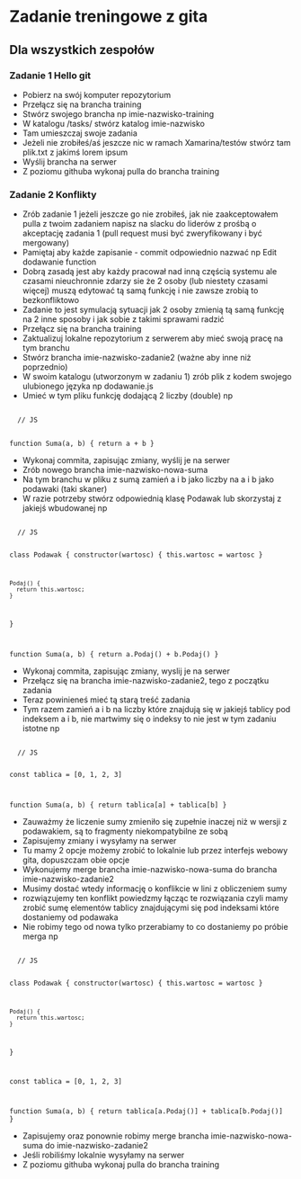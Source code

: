 # Zadanie treningowe z gita

## Dla wszystkich zespołów

### Zadanie 1 Hello git

- Pobierz na swój komputer repozytorium
- Przełącz się na brancha training
- Stwórz swojego brancha np imie-nazwisko-training
- W katalogu /tasks/ stwórz katalog imie-nazwisko
- Tam umieszczaj swoje zadania
- Jeżeli nie zrobiłeś/aś jeszcze nic w ramach Xamarina/testów stwórz tam plik.txt z jakimś lorem ipsum
- Wyślij brancha na serwer
- Z poziomu githuba wykonaj pulla do brancha training

### Zadanie 2 Konflikty

- Zrób zadanie 1 jeżeli jeszcze go nie zrobiłeś, jak nie zaakceptowałem pulla z twoim zadaniem napisz na slacku do liderów z prośbą o akceptację zadania 1 (pull request musi być zweryfikowany i być mergowany)
- Pamiętaj aby każde zapisanie - commit odpowiednio nazwać np Edit dodawanie function
- Dobrą zasadą jest aby każdy pracował nad inną częścią systemu ale czasami nieuchronnie zdarzy sie że 2 osoby (lub niestety czasami więcej) muszą edytować tą samą funkcję i nie zawsze zrobią to bezkonfliktowo
- Zadanie to jest symulacją sytuacji jak 2 osoby zmienią tą samą funkcję na 2 inne sposoby i jak sobie z takimi sprawami radzić
- Przełącz się na brancha training
- Zaktualizuj lokalne repozytorium z serwerem aby mieć swoją pracę na tym branchu
- Stwórz brancha imie-nazwisko-zadanie2 (ważne aby inne niż poprzednio)
- W swoim katalogu (utworzonym w zadaniu 1) zrób plik z kodem swojego ulubionego języka np dodawanie.js
- Umieć w tym pliku funkcję dodającą 2 liczby (double) np

<code>
  // JS

  function Suma(a, b) {
    return a + b
  }
</code>

- Wykonaj commita, zapisując zmiany, wyślij je na serwer
- Zrób nowego brancha imie-nazwisko-nowa-suma
- Na tym branchu w pliku z sumą zamień a i b jako liczby na a i b jako podawaki (taki skaner)
- W razie potrzeby stwórz odpowiednią klasę Podawak lub skorzystaj z jakiejś wbudowanej np

<code>
  // JS

  class Podawak {
    constructor(wartosc) {
      this.wartosc = wartosc
    }

    Podaj() {
      return this.wartosc;
    }
  }

  function Suma(a, b) {
    return a.Podaj() + b.Podaj()
  }
</code>

- Wykonaj commita, zapisując zmiany, wyslij je na serwer
- Przełącz się na brancha imie-nazwisko-zadanie2, tego z początku zadania
- Teraz powinieneś mieć tą starą treść zadania
- Tym razem zamień a i b na liczby które znajdują się w jakiejś tablicy pod indeksem a i b, nie martwimy się o indeksy to nie jest w tym zadaniu istotne np

<code>
  // JS

  const tablica = [0, 1, 2, 3]

  function Suma(a, b) {
    return tablica[a] + tablica[b]
  }
</code>

- Zauważmy że liczenie sumy zmieniło się zupełnie inaczej niż w wersji z podawakiem, są to fragmenty niekompatybilne ze sobą
- Zapisujemy zmiany i wysyłamy na serwer
- Tu mamy 2 opcje możemy zrobić to lokalnie lub przez interfejs webowy gita, dopuszczam obie opcje
- Wykonujemy merge brancha imie-nazwisko-nowa-suma do brancha imie-nazwisko-zadanie2
- Musimy dostać wtedy informację o konflikcie w lini z obliczeniem sumy
- rozwiązujemy ten konflikt powiedzmy łącząc te rozwiązania czyli mamy zrobić sumę elementów tablicy znajdującymi się pod indeksami które dostaniemy od podawaka
- Nie robimy tego od nowa tylko przerabiamy to co dostaniemy po próbie merga np

<code>
  // JS

  class Podawak {
    constructor(wartosc) {
      this.wartosc = wartosc
    }

    Podaj() {
      return this.wartosc;
    }
  }

  const tablica = [0, 1, 2, 3]

  function Suma(a, b) {
    return tablica[a.Podaj()] + tablica[b.Podaj()]
  }
</code>

- Zapisujemy oraz ponownie robimy merge brancha imie-nazwisko-nowa-suma do imie-nazwisko-zadanie2
- Jeśli robiliśmy lokalnie wysyłamy na serwer
- Z poziomu githuba wykonaj pulla do brancha training
